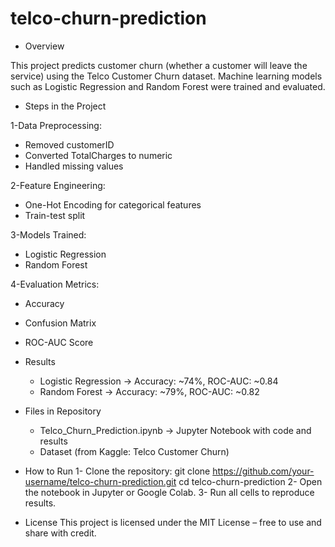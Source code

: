 # telco-churn-prediction

- Overview

This project predicts customer churn (whether a customer will leave the service) using the Telco Customer Churn dataset.
Machine learning models such as Logistic Regression and Random Forest were trained and evaluated.

- Steps in the Project

1-Data Preprocessing:
  - Removed customerID
  - Converted TotalCharges to numeric
  - Handled missing values

2-Feature Engineering:
  - One-Hot Encoding for categorical features
  - Train-test split

3-Models Trained:
  - Logistic Regression
  - Random Forest
 
4-Evaluation Metrics:
  - Accuracy
  - Confusion Matrix
  - ROC-AUC Score
  
- Results
  - Logistic Regression → Accuracy: ~74%, ROC-AUC: ~0.84
  - Random Forest → Accuracy: ~79%, ROC-AUC: ~0.82

- Files in Repository
  - Telco_Churn_Prediction.ipynb → Jupyter Notebook with code and results
  - Dataset (from Kaggle: Telco Customer Churn)

- How to Run
  1- Clone the repository:
     git clone https://github.com/your-username/telco-churn-prediction.git
     cd telco-churn-prediction
  2- Open the notebook in Jupyter or Google Colab.
  3- Run all cells to reproduce results.

 - License
    This project is licensed under the MIT License – free to use and share with credit.
